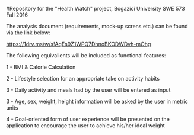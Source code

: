 #Repository for the "Health Watch" project, Bogazici University SWE 573 Fall 2016

The analysis document (requirements, mock-up screns etc.) can be found via the link below:

https://1drv.ms/w/s!AqEs9Z1WPQ7DhnoBKODWDvh-mOhg

The following equivalients will be included as functional features:

1 - BMI & Calorie Calculation

2 - Lifestyle selection for an appropriate take on activity habits

3 - Daily activity and meals had by the user will be entered as input

3 - Age, sex, weight, height information will be asked by the user in metric units

4 - Goal-oriented form of user experience will be presented on the application to encourage the user to achieve his/her ideal weight

